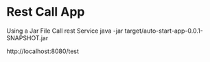 # Rest Call App
Using a Jar File Call rest Service
java -jar target/auto-start-app-0.0.1-SNAPSHOT.jar

http://localhost:8080/test
